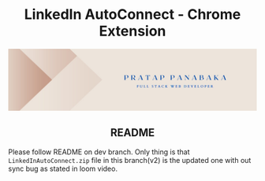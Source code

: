 <div align="center">
  <h1><b>LinkedIn AutoConnect - Chrome Extension</b></h1>
</div>

<a name="readme-top"></a>

<div align="center">
  <img src="pratap_live.jpeg" alt="logo" width="auto"  height="auto" />
  <h2><b>README</b></h2>
</div>

Please follow README on dev branch.
Only thing is that `LinkedInAutoConnect.zip` file in this branch(v2) is the updated one with out sync bug as stated in loom video.